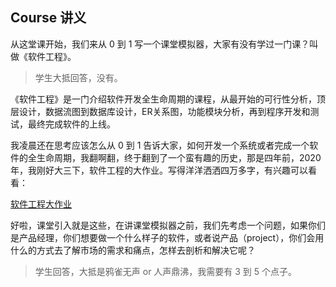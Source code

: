 ## Course 讲义

从这堂课开始，我们来从 0 到 1 写一个课堂模拟器，大家有没有学过一门课？叫做《软件工程》。

> 学生大抵回答，没有。

《软件工程》是一门介绍软件开发全生命周期的课程，从最开始的可行性分析，顶层设计，数据流图到数据库设计，ER关系图，功能模块分析，再到程序开发和测试，最终完成软件的上线。

我凌晨还在思考应该怎么从 0 到 1 告诉大家，如何开发一个系统或者完成一个软件的全生命周期，我翻啊翻，终于翻到了一个蛮有趣的历史，那是四年前，2020年，我刚好大三下，软件工程的大作业。写得洋洋洒洒四万多字，有兴趣可以看看：

[软件工程大作业](https://www.zybuluo.com/PandoraKey/note/1701874)

好啦，课堂引入就是这些，在讲课堂模拟器之前，我们先考虑一个问题，如果你们是产品经理，你们想要做一个什么样子的软件，或者说产品（project），你们会用什么的方式去了解市场的需求和痛点，怎样去剖析和解决它呢？

> 学生回答，大抵是鸦雀无声 or 人声鼎沸，我需要有 3 到 5 个点子。

